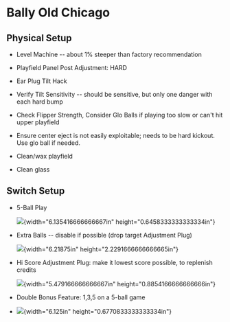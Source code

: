 # Bally Old Chicago

## Physical Setup

-   Level Machine -- about 1% steeper than factory recommendation

-   Playfield Panel Post Adjustment: HARD

-   Ear Plug Tilt Hack

-   Verify Tilt Sensitivity -- should be sensitive, but only one danger with each hard bump

-   Check Flipper Strength, Consider Glo Balls if playing too slow or can't hit upper playfield

-   Ensure center eject is not easily exploitable; needs to be hard kickout. Use glo ball if needed.

-   Clean/wax playfield

-   Clean glass

## Switch Setup

-   5-Ball Play

    ![](media/image1.png){width="6.135416666666667in" height="0.6458333333333334in"}

-   Extra Balls -- disable if possible (drop target Adjustment Plug)

    ![](media/image2.png){width="6.21875in" height="2.2291666666666665in"}

-   Hi Score Adjustment Plug: make it lowest score possible, to replenish credits

    ![](media/image3.png){width="5.479166666666667in" height="0.8854166666666666in"}

-   Double Bonus Feature: 1,3,5 on a 5-ball game

-   ![](media/image4.png){width="6.125in" height="0.6770833333333334in"}

